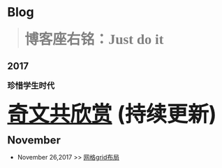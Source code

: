# Blog

> <font color=gray size=6 face="微软雅黑"><b>博客座右铭：Just do it</b></font>

## 2017
<font size=4><b>珍惜学生时代</b></font>

<font size=8><b>[奇文共欣赏](https://github.com/wksmile/blog/issues/1)  (持续更新)</b></font>

<font size=5><b>November</b></font>

- November 26,2017 >> [网格grid布局](https://github.com/wksmile/blog/issues/2)
